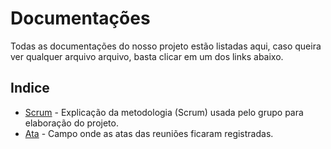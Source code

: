 # Documentações
Todas as documentações do nosso projeto estão listadas aqui, caso queira ver qualquer arquivo arquivo, basta clicar em um dos links abaixo.

## Indice
* [Scrum](Scrum.md) - Explicação da metodologia (Scrum) usada pelo grupo para elaboração do projeto.
* [Ata](ata.md) - Campo onde as atas das reuniões ficaram registradas.